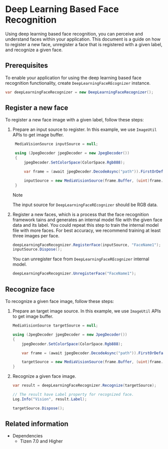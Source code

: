 # Deep Learning Based Face Recognition

Using deep learning based face recognition, you can perceive and understand faces within your application. This document is a guide on how to register a new face, unregister a face that is registered with a given label, and recognize a given face.

## Prerequisites

To enable your application for using the deep learning based face recognition functionality, create `DeepLearningFaceREcognizer` instance.

```csharp
var deepLearningFaceRecognizer = new DeepLearningFaceRecognizer();
```

## Register a new face
To register a new face image with a given label, follow these steps:

1. Prepare an input source to register. In this example, we use `ImageUtil` APIs to get image buffer.

   ```csharp
    MediaVisionSource inputSource = null;

    using (JpegDecoder jpegDecoder = new JpegDecoder())
    {
        jpegDecoder.SetColorSpace(ColorSpace.Rgb888);

        var frame = (await jpegDecoder.DecodeAsync("path")).FirstOrDefault();

        inputSource = new MediaVisionSource(frame.Buffer, (uint)frame.Size.Width, (uint)frame.Size.Height, ColorSpace.Rgb888);
    }
    ```

    > [!NOTE]
    > The input source for `DeepLearningFaceREcognizer` should be RGB data.

2. Register a new faces, which is a process that the face recognition framework tains and generates an internal model file with the given face data and its label. You could repeat this step to train the internal model file with more faces. For best accuracy, we recommend training at least three images per face.

    ```csharp
    deepLearningFaceRecognizer.RegisterFace(inputSource, "FaceName1");
    inputSource.Dispose();
    ```

    You can unregister face from `DeepLearningFaceREcognizer` internal model.
    ```csharp
    deepLearningFaceRecognizer.UnregisterFace("FaceName1");
    ```

## Recognize face
To recognize a given face image, follow these steps:

1. Prepare an target image source. In this example, we use `ImageUtil` APIs to get image buffer.
    ```csharp
    MediaVisionSource targetSource = null;

    using (JpegDecoder jpegDecoder = new JpegDecoder())
    {
        jpegDecoder.SetColorSpace(ColorSpace.Rgb888);

        var frame = (await jpegDecoder.DecodeAsync("path")).FirstOrDefault();

        targetSource = new MediaVisionSource(frame.Buffer, (uint)frame.Size.Width, (uint)frame.Size.Height, ColorSpace.Rgb888);
    }
    ```

2. Recognize a given face image.

    ```csharp
    var result = deepLearningFaceRecognizer.Recognize(targetSource);

    // The result have Label property for recognized face.
    Log.Info("Vision", result.Label);

    targetSource.Dispose();
    ```

## Related information
- Dependencies
  - Tizen 7.0 and Higher